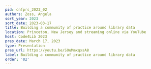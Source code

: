 ```yaml
---
pid: cnfprs_2023_02
authors: Zoss, Angela
sort_year: 2023
sort_date: 2023-03-17
title: Building a community of practice around library data
location: Princeton, New Jersey and streaming online via YouTube
host: Code4Lib 2023
pres_date: March 17, 2023
type: Presentation 
pres_url: https://youtu.be/S0uMmxqxsA8
label: Building a community of practice around library data
order: '02'
---
```

